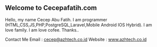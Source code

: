 ## Welcome to Cecepafatih.com

Hello, my name Cecep Abu Fatih. I am programmer (HTML,CSS,JS,PHP,PostgreSQL,Laravel,Mobile Android IOS Hybrid). I am love family. I am love cofee. Thanks.. 


Contact Me Email : cecep@azhtech.co.id 
Website : www.azhtech.co.id
